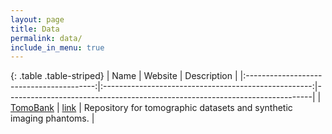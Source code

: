 ```yaml
---
layout: page
title: Data
permalink: data/
include_in_menu: true
---
```


{: .table .table-striped}
|                   Name                   |                        Website                       | Description                                                                                                                                                                                           |
|:----------------------------------------:|:----------------------------------------------------:|----------------------------------------------------------------------------|
|     [TomoBank](/software/tomobank/)         |   [link](https://tomobank.readthedocs.io)            | Repository for tomographic datasets and synthetic imaging phantoms.                                                                                         |
